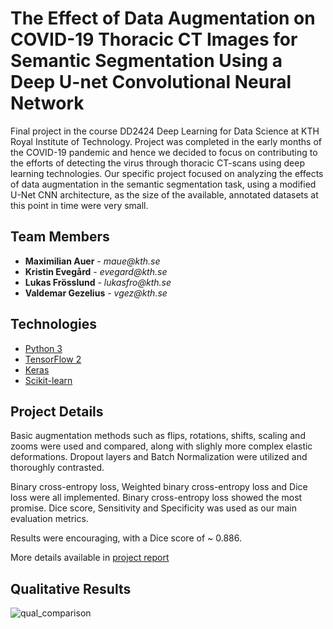 # The Effect of Data Augmentation on COVID-19 Thoracic CT Images for Semantic Segmentation Using a Deep U-net Convolutional Neural Network

Final project in the course DD2424 Deep Learning for Data Science at KTH Royal Institute of Technology. Project was completed in the early months of the COVID-19 pandemic and hence we decided to focus on contributing to the efforts of detecting the virus through thoracic CT-scans using deep learning technologies. Our specific project focused on analyzing the effects of data augmentation in the semantic segmentation task, using a modified U-Net CNN architecture, as the size of the available, annotated datasets at this point in time were very small.

## Team Members

<ul>
    <li>
        <strong>Maximilian Auer</strong> - <i style="text-decoration: none;">maue@kth.se</i>
    </li>
    <li>
        <strong>Kristin Evegård</strong> - <i style="text-decoration: none;">evegard@kth.se</i>
    </li>  
    <li>
        <strong>Lukas Frösslund</strong> - <i style="text-decoration: none;">lukasfro@kth.se</i>
    </li>
    <li>
        <strong>Valdemar Gezelius</strong> - <i style="text-decoration: none;">vgez@kth.se</i>
    </li>  
</ul>

## Technologies

-   [Python 3](https://www.python.org/)
-   [TensorFlow 2](https://www.tensorflow.org/)
-   [Keras](https://keras.io/)
-   [Scikit-learn](https://sklearn.org/)

## Project Details

Basic augmentation methods such as flips, rotations, shifts, scaling and zooms were used and compared, along with slighly more complex elastic deformations. Dropout layers and Batch Normalization were utilized and thoroughly contrasted.

Binary cross-entropy loss, Weighted binary cross-entropy loss and Dice loss were all implemented. Binary cross-entropy loss showed the most promise. Dice score, Sensitivity and Specificity was used as our main evaluation metrics.

Results were encouraging, with a Dice score of ~ 0.886.

More details available in <a href="#">project report</a>

## Qualitative Results

![qual_comparison]('#')
